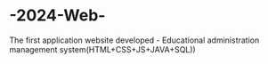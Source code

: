 # -2024-Web-
The first application website developed - Educational administration management system(HTML+CSS+JS+JAVA+SQL))
